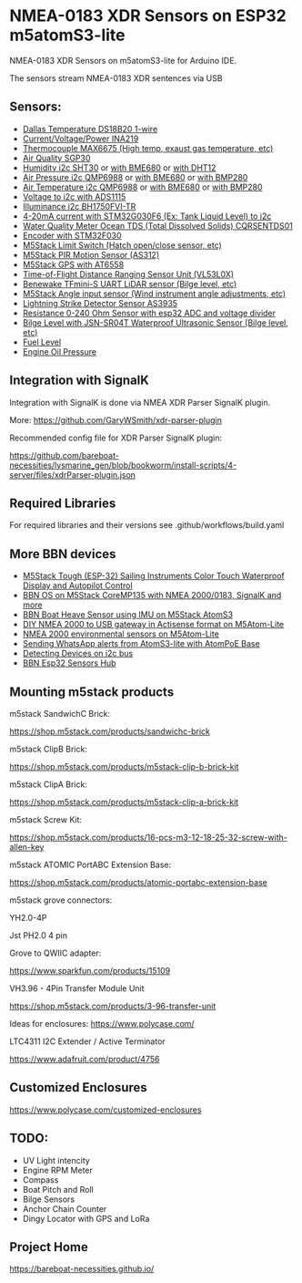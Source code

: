 # NMEA-0183 XDR Sensors on ESP32 m5atomS3-lite

NMEA-0183 XDR Sensors on m5atomS3-lite for Arduino IDE.

The sensors stream NMEA-0183 XDR sentences via USB

## Sensors:

- [Dallas Temperature DS18B20  1-wire](https://github.com/bareboat-necessities/bbn-m5atomS3-lite/tree/main/bbn_m5atomS3_lite_DS18B20)
- [Current/Voltage/Power INA219](https://github.com/bareboat-necessities/bbn-m5atomS3-lite/tree/main/bbn_m5atomS3_lite_INA219)
- [Thermocouple MAX6675 (High temp, exaust gas temperature, etc)](https://github.com/bareboat-necessities/bbn-m5atomS3-lite/tree/main/bbn_m5atomS3_lite_thermo_MAX6675)
- [Air Quality SGP30](https://github.com/bareboat-necessities/bbn-m5atomS3-lite/tree/main/bbn_m5atomS3_lite_TVOC_SGP30)
- [Humidity i2c SHT30](https://github.com/bareboat-necessities/bbn-m5atomS3-lite/tree/main/bbn_m5atomS3_lite_env3) or [with BME680](https://github.com/bareboat-necessities/bbn-m5atomS3-lite/tree/main/bbn_m5atomS3_lite_WOX_BME680) or [with DHT12](https://github.com/bareboat-necessities/bbn-m5atomS3-lite/tree/main/bbn_m5atomS3_lite_env)
- [Air Pressure i2c QMP6988](https://github.com/bareboat-necessities/bbn-m5atomS3-lite/tree/main/bbn_m5atomS3_lite_env3) or [with BME680](https://github.com/bareboat-necessities/bbn-m5atomS3-lite/tree/main/bbn_m5atomS3_lite_WOX_BME680) or [with BMP280](https://github.com/bareboat-necessities/bbn-m5atomS3-lite/tree/main/bbn_m5atomS3_lite_env)
- [Air Temperature i2c QMP6988](https://github.com/bareboat-necessities/bbn-m5atomS3-lite/tree/main/bbn_m5atomS3_lite_env3) or [with BME680](https://github.com/bareboat-necessities/bbn-m5atomS3-lite/tree/main/bbn_m5atomS3_lite_WOX_BME680) or [with BMP280](https://github.com/bareboat-necessities/bbn-m5atomS3-lite/tree/main/bbn_m5atomS3_lite_env)
- [Voltage to i2c with ADS1115](https://github.com/bareboat-necessities/bbn-m5atomS3-lite/tree/main/bbn_m5atomS3_lite_voltmeter)
- [Illuminance i2c BH1750FVI-TR](https://github.com/bareboat-necessities/bbn-m5atomS3-lite/tree/main/bbn_m5atomS3_lite_dlight)
- [4-20mA current with STM32G030F6 (Ex: Tank Liquid Level) to i2c](https://github.com/bareboat-necessities/bbn-m5atomS3-lite/tree/main/bbn_m5atomS3_lite_ain_4_20ma)
- [Water Quality Meter Ocean TDS (Total Dissolved Solids) CQRSENTDS01](https://github.com/bareboat-necessities/bbn-m5atomS3-lite/tree/main/bbn_m5atomS3_lite_TDS_CQRSENTDS01)
- [Encoder with STM32F030](https://github.com/bareboat-necessities/bbn-m5atomS3-lite/tree/main/bbn_m5atomS3_lite_encoder_unit)
- [M5Stack Limit Switch (Hatch open/close sensor, etc)](https://github.com/bareboat-necessities/bbn-m5atomS3-lite/tree/main/bbn_m5atomS3_lite_limit_switch)
- [M5Stack PIR Motion Sensor (AS312)](https://github.com/bareboat-necessities/bbn-m5atomS3-lite/tree/main/bbn_m5atomS3_lite_PIR_motion)
- [M5Stack GPS with AT6558](https://github.com/bareboat-necessities/bbn-m5atomS3-lite/tree/main/bbn_m5atomS3_lite_GPS_AT6558)
- [Time-of-Flight Distance Ranging Sensor Unit (VL53L0X)](https://github.com/bareboat-necessities/bbn-m5atomS3-lite/tree/main/bbn_m5atomS3_lite_VL53L0X_range)
- [Benewake TFmini-S UART LiDAR sensor (Bilge level, etc)](https://github.com/bareboat-necessities/bbn-m5atomS3-lite/tree/main/bbn_m5atomS3_lite_TFminiS_range_lidar)
- [M5Stack Angle input sensor (Wind instrument angle adjustments, etc)](https://github.com/bareboat-necessities/bbn-m5atomS3-lite/tree/main/bbn_m5atomS3_lite_angle_unit)
- [Lightning Strike Detector Sensor AS3935](https://github.com/bareboat-necessities/bbn-m5atomS3-lite/tree/main/bbn_m5atomS3_lite_AS3935_lightning)
- [Resistance 0-240 Ohm Sensor with esp32 ADC and voltage divider](https://github.com/bareboat-necessities/bbn-m5atomS3-lite/blob/main/bbn_m5atomS3_lite_resistance_Ohm)
- [Bilge Level with JSN-SR04T Waterproof Ultrasonic Sensor (Bilge level, etc)](https://github.com/bareboat-necessities/bbn-m5atomS3-lite/tree/main/bbn_m5atomS3_lite_JSN-SR04T)
- [Fuel Level](https://github.com/bareboat-necessities/bbn-m5atomS3-lite/tree/main/bbn_m5atomS3_lite_fuel_level)
- [Engine Oil Pressure](https://github.com/bareboat-necessities/bbn-m5atomS3-lite/tree/main/bbn_m5atomS3_lite_oil_pressure)

## Integration with SignalK

Integration with SignalK is done via NMEA XDR Parser SignalK plugin. 

More: https://github.com/GaryWSmith/xdr-parser-plugin

Recommended config file for XDR Parser SignalK plugin:

https://github.com/bareboat-necessities/lysmarine_gen/blob/bookworm/install-scripts/4-server/files/xdrParser-plugin.json

## Required Libraries

For required libraries and their versions see .github/workflows/build.yaml

## More BBN devices

- [M5Stack Tough (ESP-32) Sailing Instruments Color Touch Waterproof Display and Autopilot Control](https://github.com/bareboat-necessities/bbn-m5stack-tough)
- [BBN OS on M5Stack CoreMP135 with NMEA 2000/0183, SignalK and more](https://github.com/bareboat-necessities/lysmarine_gen/tree/coremp135_bookworm)
- [BBN Boat Heave Sensor using IMU on M5Stack AtomS3](https://github.com/bareboat-necessities/bbn-wave-period-esp32)
- [DIY NMEA 2000 to USB gateway in Actisense format on M5Atom-Lite](https://github.com/bareboat-necessities/bbn-nmea200-m5atom/tree/main/bbn-nmea2000-usb-gw-m5atom)
- [NMEA 2000 environmental sensors on M5Atom-Lite](https://github.com/bareboat-necessities/bbn-nmea200-m5atom/tree/main/bbn-nmea2000-env-m5atom)
- [Sending WhatsApp alerts from AtomS3-lite with AtomPoE Base](https://github.com/bareboat-necessities/bbn-m5atomS3-lite/tree/main/bbn_m5atomS3_lite_whatsapp)
- [Detecting Devices on i2c bus](https://github.com/bareboat-necessities/bbn-m5atomS3-lite/tree/main/bbn_m5atomS3_lite_i2c_detect)
- [BBN Esp32 Sensors Hub](https://github.com/bareboat-necessities/bbn_esp32_sensors_hub)


## Mounting m5stack products

m5stack SandwichC Brick:

https://shop.m5stack.com/products/sandwichc-brick


m5stack ClipB Brick:

https://shop.m5stack.com/products/m5stack-clip-b-brick-kit

m5stack ClipA Brick:

https://shop.m5stack.com/products/m5stack-clip-a-brick-kit

m5stack Screw Kit:

https://shop.m5stack.com/products/16-pcs-m3-12-18-25-32-screw-with-allen-key

m5stack ATOMIC PortABC Extension Base:

https://shop.m5stack.com/products/atomic-portabc-extension-base

m5stack grove connectors:

YH2.0-4P

Jst PH2.0 4 pin

Grove to QWIIC adapter:

https://www.sparkfun.com/products/15109

VH3.96 - 4Pin Transfer Module Unit

https://shop.m5stack.com/products/3-96-transfer-unit



Ideas for enclosures:   https://www.polycase.com/

LTC4311 I2C Extender / Active Terminator

https://www.adafruit.com/product/4756

## Customized Enclosures

https://www.polycase.com/customized-enclosures

## TODO:

- UV Light intencity
- Engine RPM Meter
- Compass
- Boat Pitch and Roll
- Bilge Sensors
- Anchor Chain Counter
- Dingy Locator with GPS and LoRa



## Project Home

https://bareboat-necessities.github.io/
